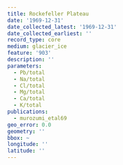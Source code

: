 ```yaml
---
title: Rockefeller Plateau
date: '1969-12-31'
date_collected_latest: '1969-12-31'
date_collected_earliest: ''
record_type: core
medium: glacier_ice
feature: '903'
description: ''
parameters:
  - Pb/total
  - Na/total
  - Cl/total
  - Mg/total
  - Ca/total
  - K/total
publications:
  - murozumi_etal69
geo_error: 0.0
geometry: ''
bbox: ~
longitude: ''
latitude: ''
---
```

